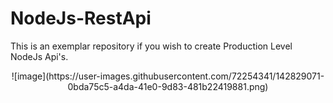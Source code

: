 # NodeJs-RestApi
This is an exemplar repository if you wish to create Production Level NodeJs Api's.
<center>![image](https://user-images.githubusercontent.com/72254341/142829071-0bda75c5-a4da-41e0-9d83-481b22419881.png)</center>
